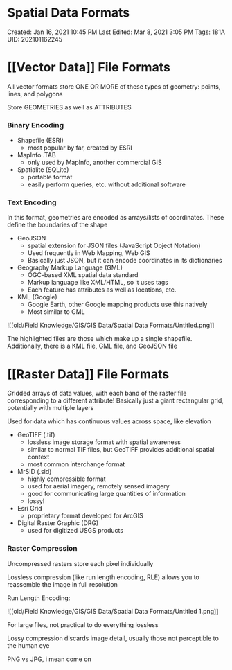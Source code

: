 # Spatial Data Formats

Created: Jan 16, 2021 10:45 PM
Last Edited: Mar 8, 2021 3:05 PM
Tags: 181A
UID: 202101162245

# [[Vector Data]] File Formats

All vector formats store ONE OR MORE of these types of geometry: points, lines, and polygons

Store GEOMETRIES as well as ATTRIBUTES

### Binary Encoding

- Shapefile (ESRI)
    - most popular by far, created by ESRI
- MapInfo .TAB
    - only used by MapInfo, another commercial GIS
- Spatialite (SQLite)
    - portable format
    - easily perform queries, etc. without additional software

### Text Encoding

In this format, geometries are encoded as arrays/lists of coordinates. These define the boundaries of the shape

- GeoJSON
    - spatial extension for JSON files (JavaScript Object Notation)
    - Used frequently in Web Mapping, Web GIS
    - Basically just JSON, but it can encode coordinates in its dictionaries
- Geography Markup Language (GML)
    - OGC-based XML spatial data standard
    - Markup language like XML/HTML, so it uses tags
    - Each feature has attributes as well as locations, etc.
- KML (Google)
    - Google Earth, other Google mapping products use this natively
    - Most similar to GML

![[old/Field Knowledge/GIS/GIS Data/Spatial Data Formats/Untitled.png]]

The highlighted files are those which make up a single shapefile. Additionally, there is a KML file, GML file, and GeoJSON file

# [[Raster Data]] File Formats

Gridded arrays of data values, with each band of the raster file corresponding to a different attribute! Basically just a giant rectangular grid, potentially with multiple layers

Used for data which has continuous values across space, like elevation

- GeoTIFF (.tif)
    - lossless image storage format with spatial awareness
    - similar to normal TIF files, but GeoTIFF provides additional spatial context
    - most common interchange format
- MrSID (.sid)
    - highly compressible format
    - used for aerial imagery, remotely sensed imagery
    - good for communicating large quantities of information
    - lossy!
- Esri Grid
    - proprietary format developed for ArcGIS
- Digital Raster Graphic (DRG)
    - used for digitized USGS products

### Raster Compression

Uncompressed rasters store each pixel individually

Lossless compression (like run length encoding, RLE) allows you to reassemble the image in full resolution

Run Length Encoding:

![[old/Field Knowledge/GIS/GIS Data/Spatial Data Formats/Untitled 1.png]]

For large files, not practical to do everything lossless

Lossy compression discards image detail, usually those not perceptible to the human eye

PNG vs JPG, i mean come on
